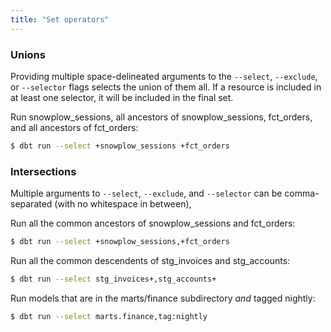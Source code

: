```yaml
---
title: "Set operators"
---
```


### Unions
Providing multiple space-delineated arguments to the `--select`, `--exclude`, or `--selector` flags selects
the union of them all. If a resource is included in at least one selector, it will be
included in the final set.

Run snowplow_sessions, all ancestors of snowplow_sessions, fct_orders, and all ancestors of fct_orders:


  ```bash
  $ dbt run --select +snowplow_sessions +fct_orders
  ```

### Intersections

Multiple arguments to `--select`, `--exclude`, and `--selector` can be comma-separated (with no whitespace in between),

Run all the common ancestors of snowplow_sessions and fct_orders:


  ```bash
  $ dbt run --select +snowplow_sessions,+fct_orders
  ```


Run all the common descendents of stg_invoices and stg_accounts:


  ```bash
  $ dbt run --select stg_invoices+,stg_accounts+
  ```


Run models that are in the marts/finance subdirectory *and* tagged nightly:


  ```bash
  $ dbt run --select marts.finance,tag:nightly
  ```
